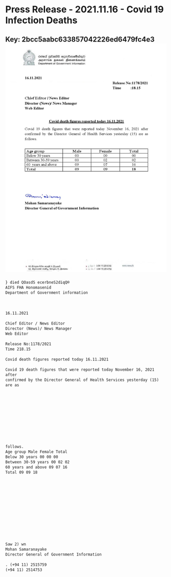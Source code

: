 # Press Release - 2021.11.16 - Covid 19 Infection Deaths 
Key: 2bcc5aabc633857042226ed6479fc4e3 
![img](img/2bcc5aabc633857042226ed6479fc4e3.jpg)
---
```
} died QOasdS ecerbneS2diqQ®
AIFS FHA Honomasenid
Department of Government information

 

16.11.2021

Chief Editor / News Editor
Director (News)/ News Manager
Web Editor

Release No:1178/2021
Time 218.15

Covid death figures reported today 16.11.2021

Covid 19 death figures that were reported today November 16, 2021 after
confirmed by the Director General of Health Services yesterday (15) are as

 

 

 

 

 

follows.
Age group Male Female Total
Below 30 years 00 00 00
Between 30-59 years 00 02 02
60 years and above 09 07 16
Total 09 09 18

 

 

 

 

 

 

Saw 2) wn
Mohan Samaranayake
Director General of Government Information

. (+94 11) 2515759
(+94 11) 2514753

 

```
